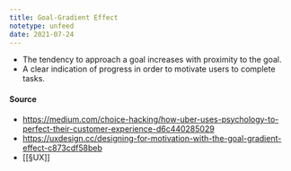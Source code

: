```yaml
---
title: Goal-Gradient Effect
notetype: unfeed
date: 2021-07-24
---
```

- The tendency to approach a goal increases with proximity to the goal.
- A clear indication of progress in order to motivate users to complete tasks.

#### Source
- https://medium.com/choice-hacking/how-uber-uses-psychology-to-perfect-their-customer-experience-d6c440285029
- https://uxdesign.cc/designing-for-motivation-with-the-goal-gradient-effect-c873cdf58beb
- [[§UX]]